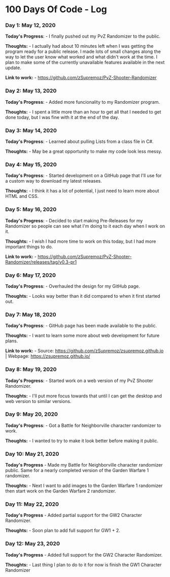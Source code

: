 # 100 Days Of Code - Log

### Day 1: May 12, 2020


**Today's Progress**: - I finally pushed out my PvZ Randomizer to the public.

**Thoughts:** - I actually had about 10 minutes left when I was getting the program ready for a public release. I made lots of small changes along the way to let the user know what worked and what didn't work at the time. I plan to make some of the currently unavailable features available in the next update.

**Link to work:** -
https://github.com/zSupremoz/PvZ-Shooter-Randomizer

### Day 2: May 13, 2020


**Today's Progress**: - Added more funcionality to my Randomizer program.

**Thoughts:** - I spent a little more than an hour to get all that I needed to get done today, but I was fine with it at the end of the day.

### Day 3: May 14, 2020

**Today's Progress**: - Learned about pulling Lists from a class file in C#.

**Thoughts:** - May be a great opportunity to make my code look less messy.

### Day 4: May 15, 2020

**Today's Progress**: - Started development on a GitHub page that I'll use for a custom way to download my latest releases.

**Thoughts:** - I think it has a lot of potential, I just need to learn more about HTML and CSS.

### Day 5: May 16, 2020

**Today's Progress**: - Decided to start making Pre-Releases for my Randomizer so people can see what I'm doing to it each day when I work on it.

**Thoughts:** - I wish I had more time to work on this today, but I had more important things to do.

**Link to work:** -
https://github.com/zSupremoz/PvZ-Shooter-Randomizer/releases/tag/v0.3-pr1

### Day 6: May 17, 2020

**Today's Progress**: - Overhauled the design for my GitHub page.

**Thoughts:** - Looks way better than it did compared to when it first started out.

### Day 7: May 18, 2020

**Today's Progress**: - GitHub page has been made available to the public.

**Thoughts:** - I want to learn some more about web development for future plans.

**Link to work:** - Source: https://github.com/zSupremoz/zsupremoz.github.io | Webpage: https://zsupremoz.github.io/

### Day 8: May 19, 2020

**Today's Progress**: - Started work on a web version of my PvZ Shooter Randomizer.

**Thoughts:** - I'll put more focus towards that until I can get the desktop and web version to similar versions.

### Day 9: May 20, 2020

**Today's Progress**: - Got a Battle for Neighborville character randomizer to work.

**Thoughts:** - I wanted to try to make it look better before making it public.

### Day 10: May 21, 2020

**Today's Progress** - Made my Battle for Neighborville character randomizer public. Same for a nearly completed version of the Garden Warfare 1 randomizer.

**Thoughts:** - Next I want to add images to the Garden Warfare 1 randomizer then start work on the Garden Warfare 2 randomizer.

### Day 11: May 22, 2020

**Today's Progress** - Added partial support for the GW2 Character Randomizer.

**Thoughts:** - Soon plan to add full support for GW1 + 2.

### Day 12: May 23, 2020

**Today's Progress** - Added full support for the GW2 Character Randomizer.

**Thoughts:** - Last thing I plan to do to it for now is finish the GW1 Character Randomizer
